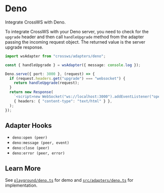# Deno

Integrate CrossWS with Deno.

To integrate CrossWS with your Deno server, you need to check for the `upgrade` header and then call `handleUpgrade` method from the adapter passing the incoming request object. The returned value is the server upgrade response.

```ts
import wsAdapter from "crossws/adapters/deno";

const { handleUpgrade } = wsAdapter({ message: console.log });

Deno.serve({ port: 3000 }, (request) => {
  if (request.headers.get("upgrade") === "websocket") {
    return handleUpgrade(request);
  }
  return new Response(
    `<script>new WebSocket("ws://localhost:3000").addEventListener("open", (e) => e.target.send("Hello from client!"));</script>`,
    { headers: { "content-type": "text/html" } },
  );
});
```

## Adapter Hooks

- `deno:open (peer)`
- `deno:message (peer, event)`
- `deno:close (peer)`
- `deno:error (peer, error)`

## Learn More

See [`playground/deno.ts`](./playground/deno.ts) for demo and [`src/adapters/deno.ts`](./src/adapters/deno.ts) for implementation.
